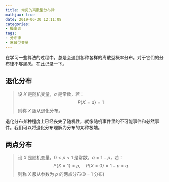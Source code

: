 ```yaml
---
title: 常见的离散型分布律
mathjax: true
date: 2019-06-30 12:11:08
categories:
- 概率论
tags:
- 分布律
- 离散型变量
---
```


在学习一些算法的过程中，总是会遇到各种各样的离散型概率分布。对于它们的分布律不够熟悉，在此记录一下。

<!--more-->

## 退化分布

> 设 $X$ 是随机变量，$a$ 是常数，若：
> $$
> P\lbrace X = a \rbrace = 1
> $$
> 则称 $X$ 服从退化分布。

退化分布某种程度上已经丧失了随机性，就像随机事件里的不可能事件和必然事件。我们可以将退化分布理解为分布的某种极端。

## 两点分布

> 设 $X$ 是随机变量，$0 < p < 1$ 是常数，$q = 1 - p$，若：
> $$
> P \lbrace X = 1 \rbrace = p, \quad P \lbrace X = 0 \rbrace = 1 - p = q
> $$
> 则称 $X$ 服从参数为 $p$ 的两点分布($0-1$ 分布)